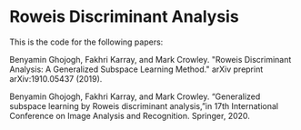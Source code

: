 # Roweis Discriminant Analysis

This is the code for the following papers:

Benyamin Ghojogh, Fakhri Karray, and Mark Crowley. "Roweis Discriminant Analysis: A Generalized Subspace Learning Method." arXiv preprint arXiv:1910.05437 (2019).

Benyamin Ghojogh, Fakhri Karray, and Mark Crowley. “Generalized subspace learning by Roweis discriminant analysis,”in 17th International  Conference on Image Analysis and Recognition. Springer, 2020.


